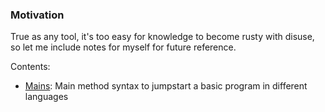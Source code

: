### Motivation
True as any tool, it's too easy for knowledge to become rusty with disuse, so let me include notes for myself for future reference.

Contents:
* [Mains](Mains.md): Main method syntax to jumpstart a basic program in different languages
